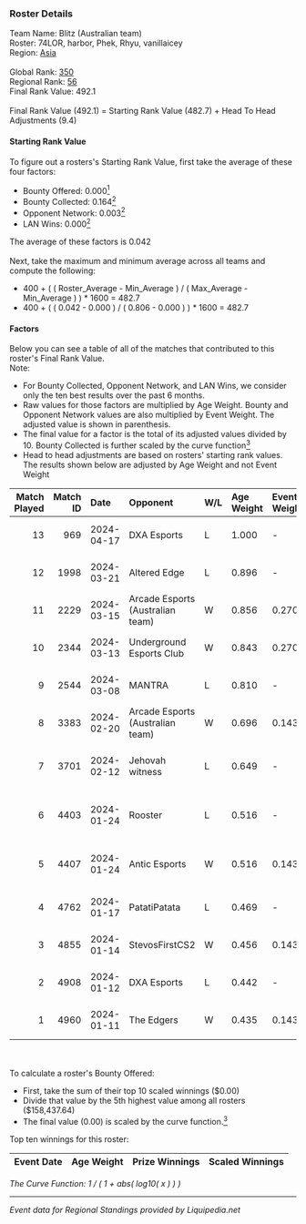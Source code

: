 ### Roster Details<br />
Team Name: Blitz (Australian team)<br />
Roster: 74LOR, harbor, Phek, Rhyu, vanillaicey<br />
Region: [Asia]( ../standings_asia.md)<br />
<br />
Global Rank: [350](../standings_global.md)<br />
Regional Rank: [56]( ../standings_asia.md)<br />
Final Rank Value:  492.1<br />
<br />
Final Rank Value (492.1) = Starting Rank Value (482.7) + Head To Head Adjustments (9.4)<br />

#### Starting Rank Value<br />
To figure out a rosters's Starting Rank Value, first take the average of these four factors:<br />
- Bounty Offered: 0.000[<sup>1</sup>](#table2)
- Bounty Collected: 0.164[<sup>2</sup>](#table1)
- Opponent Network: 0.003[<sup>2</sup>](#table1)
- LAN Wins: 0.000[<sup>2</sup>](#table1)

The average of these factors is 0.042<br />
<br />
Next, take the maximum and minimum average across all teams and compute the following:<br />
- 400 + ( ( Roster_Average - Min_Average ) / ( Max_Average - Min_Average ) ) * 1600 = 482.7
- 400 + ( ( 0.042 - 0.000 ) / ( 0.806 - 0.000 ) ) * 1600 = 482.7


#### Factors<br />
Below you can see a table of all of the matches that contributed to this roster's Final Rank Value.<br />
Note:<br />

- For Bounty Collected, Opponent Network, and LAN Wins, we consider only the ten best results over the past 6 months.
- Raw values for those factors are multiplied by Age Weight. Bounty and Opponent Network values are also multiplied by Event Weight. The adjusted value is shown in parenthesis.
- The final value for a factor is the total of its adjusted values divided by 10. Bounty Collected is further scaled by the curve function[<sup>3</sup>](#curveFunction)
- Head to head adjustments are based on rosters' starting rank values. The results shown below are adjusted by Age Weight and not Event Weight
<span id="table1"></span><br />


| Match Played | Match ID | Date       | Opponent                         | W/L | Age Weight | Event Weight | Bounty Collected | Opponent Network | LAN Wins      | H2H Adj. | Roster                                     |
| -: | -: | :- | :- | :- | :- | :- | :- | :- | :- | -: | :- |
|           13 |      969 | 2024-04-17 | DXA Esports                      | L   | 1.000      | -            | -                | -                | -             |    -8.46 | 74LOR, harbor, Phek, Rhyu, vanillaicey     |
|           12 |     1998 | 2024-03-21 | Altered Edge                     | L   | 0.896      | -            | -                | -                | -             |    -8.20 | deStiny, Phek, rev, Rhyu, vanillaicey      |
|           11 |     2229 | 2024-03-15 | Arcade Esports (Australian team) | W   | 0.856      | 0.270        | 0.000 (0.000)    | 0.000 (0.000)    | false (0.000) |     9.00 | deStiny, Phek, rev, Rhyu, vanillaicey      |
|           10 |     2344 | 2024-03-13 | Underground Esports Club         | W   | 0.843      | 0.270        | 0.000 (0.000)    | 0.112 (0.026)    | false (0.000) |    15.54 | deStiny, Phek, rev, Rhyu, vanillaicey      |
|            9 |     2544 | 2024-03-08 | MANTRA                           | L   | 0.810      | -            | -                | -                | -             |    -6.36 | deStiny, Phek, rev, Rhyu, vanillaicey      |
|            8 |     3383 | 2024-02-20 | Arcade Esports (Australian team) | W   | 0.696      | 0.143        | 0.000 (0.000)    | 0.000 (0.000)    | false (0.000) |     8.22 | harbor, HudzM, JiNxZiE, mag1c, PearL       |
|            7 |     3701 | 2024-02-12 | Jehovah witness                  | L   | 0.649      | -            | -                | -                | -             |    -9.30 | badge, DickStacy, mswag, stevie, Texta     |
|            6 |     4403 | 2024-01-24 | Rooster                          | L   | 0.516      | -            | -                | -                | -             |    -2.09 | 74LOR, COOOOOOFFEE, Phek, vanillaicey, ws  |
|            5 |     4407 | 2024-01-24 | Antic Esports                    | W   | 0.516      | 0.143        | 0.000 (0.000)    | 0.068 (0.005)    | false (0.000) |    10.33 | 74LOR, COOOOOOFFEE, Phek, vanillaicey, ws  |
|            4 |     4762 | 2024-01-17 | PatatiPatata                     | L   | 0.469      | -            | -                | -                | -             |    -9.17 | Dronerin, LeveL, MONSTRAOOO, RMZER4, shnzt |
|            3 |     4855 | 2024-01-14 | StevosFirstCS2                   | W   | 0.456      | 0.143        | 0.000 (0.000)    | 0.032 (0.002)    | false (0.000) |     7.41 | 74LOR, Phek, sivart, vanillaicey, ws       |
|            2 |     4908 | 2024-01-12 | DXA Esports                      | L   | 0.442      | -            | -                | -                | -             |    -2.75 | 74LOR, Phek, sivart, vanillaicey, ws       |
|            1 |     4960 | 2024-01-11 | The Edgers                       | W   | 0.435      | 0.143        | 0.000 (0.000)    | 0.000 (0.000)    | false (0.000) |     5.26 | denz, E1F, r1ley, Tandoura, YBN fOReMan    |

<br />
<span id="table2"></span><br />
To calculate a roster's Bounty Offered:<br />

- First, take the sum of their top 10 scaled winnings ($0.00)
- Divide that value by the 5th highest value among all rosters ($158,437.64)
- The final value (0.00) is scaled by the curve function.[<sup>3</sup>](#curveFunction)

Top ten winnings for this roster:<br />

| Event Date | Age Weight | Prize Winnings | Scaled Winnings |
| :- | -: | :- | :- |


<span id="curveFunction"></span>_The Curve Function: 1 / ( 1 + abs( log10( x ) ) )_<br />

---
_Event data for Regional Standings provided by Liquipedia.net_<br />
